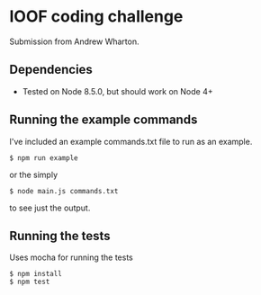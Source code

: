 # IOOF coding challenge

Submission from Andrew Wharton.

## Dependencies

- Tested on Node 8.5.0, but should work on Node 4+ 

## Running the example commands

I've included an example commands.txt file to run as an example.

```
$ npm run example
```

or the simply

```
$ node main.js commands.txt
```
to see just the output.

## Running the tests

Uses mocha for running the tests

```
$ npm install
$ npm test
```
